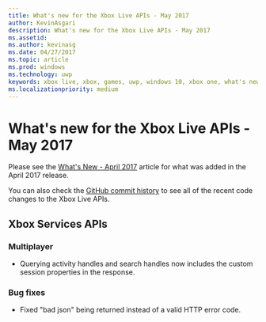 ```yaml
---
title: What's new for the Xbox Live APIs - May 2017
author: KevinAsgari
description: What's new for the Xbox Live APIs - May 2017
ms.assetid: 
ms.author: kevinasg
ms.date: 04/27/2017
ms.topic: article
ms.prod: windows
ms.technology: uwp
keywords: xbox live, xbox, games, uwp, windows 10, xbox one, what's new, may 2017
ms.localizationpriority: medium
---
```


# What's new for the Xbox Live APIs - May 2017

Please see the [What's New - April 2017](1704-whats-new.md) article for what was added in the April 2017 release.

You can also check the [GitHub commit history](https://github.com/Microsoft/xbox-live-api/commits/master) to see all of the recent code changes to the Xbox Live APIs.

## Xbox Services APIs

### Multiplayer

* Querying activity handles and search handles now includes the custom session properties in the response.

### Bug fixes

* Fixed "bad json" being returned instead of a valid HTTP error code.
